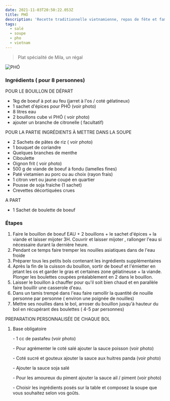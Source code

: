 ```yaml
---
date: 2021-11-03T20:50:22.053Z
title: PHÓ
description: 'Recette traditionnelle vietnamienne, repas de fête et familiale'
tags:
  - salé
  - soupe
  - pho
  - vietnam
---
```

> Plat spécialité de Mila, un régal

![PHÓ]( "PHÓ")

### Ingrédients ( pour 8 personnes)

POUR LE BOUILLON DE DÉPART

* 1kg de boeuf à pot au feu (jarret à l'os / coté gélatineux)
* 1 sachet d'épices pour PHÓ (voir photo)
* 8 litres eau
* 2 bouillons cube vi PHÓ ( voir photo)
* ajouter un branche de citronelle ( facultatif)

POUR LA PARTIE INGRÉDIENTS À METTRE DANS LA SOUPE

* 2 Sachets de pâtes de riz ( voir photo)
* 1 bouquet de coriandre
* Quelques branches de menthe
* Ciboulette
* Oignon frit ( voir photo)
* 500 g de viande de boeuf à fondu (lamelles fines)
* Paté vietamien au porc ou au choix (rayon frais)
* 1 citron vert ou jaune coupé en quartier
* Pousse de soja fraiche (1 sachet)
* Crevettes décortiquées crues

A PART 

* 1 Sachet de boulette de boeuf

### Étapes

1. Faire le bouillon de boeuf EAU + 2 bouillons  + le sachet d'épices + la viande et laisser mijoter 3H. Couvrir et laisser mijoter , rallonger l'eau si nécessaire durant la dernière heure.
2. Pendant ce temps faire tremper les nouilles asiatiques dans de l'eau froide
3. Préparer tous les petits bols contenant les ingrédients supplémentaires
4. Après la fin de la cuisson du bouillon, sortir de boeuf et l'émietter en jetant les os et garder le gras et certaines zone gélatineuse + la viande. Plonger les boulettes coupées préalablement en 2 dans le bouillon.
5. Laisser le bouillon à chauffer pour qu'il soit bien chaud et en parallèle faire bouillir une casserole d'eau.
6. Dans un tamis trempé dans l'eau faire ramollir la quantité de nouille personne par personne ( environ une poignée de nouilles)
7. Mettre ses nouilles dans le bol, arroser du bouillon jusqu'à hauteur du bol en récupérant des boulettes ( 4-5 par personnes)

PREPARATION PERSONNALISÉE DE CHAQUE BOL

1. Base obligatoire 

   \- 1 cc de pastafeu (voir photo)

   \- Pour agrémenter le coté salé ajouter la sauce poisson (voir photo)

   \- Coté sucré et gouteux ajouter la sauce aux huitres panda (voir photo)

   \- Ajouter la sauce soja salé

   \- Pour les amoureux du piment ajouter la sauce ail / piment (voir photo)

   \- Choisir les ingrédients posés sur la table et composez la soupe que vous souhaitez selon vos goûts.
